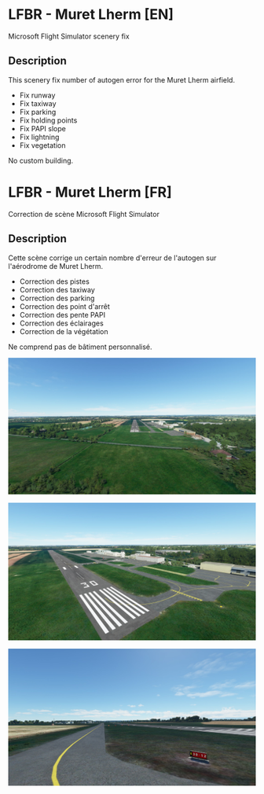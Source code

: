 # LFBR - Muret Lherm [EN]

Microsoft Flight Simulator scenery fix

## Description
This scenery fix number of autogen error for the Muret Lherm airfield.
- Fix runway
- Fix taxiway
- Fix parking
- Fix holding points
- Fix PAPI slope
- Fix lightning 
- Fix vegetation

No custom building.



# LFBR - Muret Lherm [FR]

Correction de scène Microsoft Flight Simulator

## Description

Cette scène corrige un certain nombre d'erreur de l'autogen sur l'aérodrome de Muret Lherm.

- Correction des pistes
- Correction des taxiway
- Correction des parking
- Correction des point d'arrêt
- Correction des pente PAPI
- Correction des éclairages
- Correction de la végétation

Ne comprend pas de bâtiment personnalisé.



![Final 30](./pictures/final30.jpg)

![30](./pictures/seuil30.jpg)

![HP E 12](./pictures/hpE12.jpg)